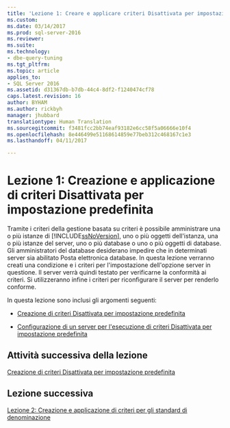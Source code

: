 ```yaml
---
title: 'Lezione 1: Creare e applicare criteri Disattivata per impostazione predefinita | Microsoft Docs'
ms.custom: 
ms.date: 03/14/2017
ms.prod: sql-server-2016
ms.reviewer: 
ms.suite: 
ms.technology:
- dbe-query-tuning
ms.tgt_pltfrm: 
ms.topic: article
applies_to:
- SQL Server 2016
ms.assetid: d31367db-b7db-44c4-8df2-f1240474cf78
caps.latest.revision: 16
author: BYHAM
ms.author: rickbyh
manager: jhubbard
translationtype: Human Translation
ms.sourcegitcommit: f3481fcc2bb74eaf93182e6cc58f5a06666e10f4
ms.openlocfilehash: 8e446499e51168614859e77beb312c468167c1e3
ms.lasthandoff: 04/11/2017

---
```

# <a name="lesson-1-create-and-apply-an-off-by-default-policy"></a>Lezione 1: Creazione e applicazione di criteri Disattivata per impostazione predefinita
Tramite i criteri della gestione basata su criteri è possibile amministrare una o più istanze di [!INCLUDE[ssNoVersion](../../includes/ssnoversion-md.md)], uno o più oggetti dell'istanza, una o più istanze del server, uno o più database o uno o più oggetti di database. Gli amministratori del database desiderano impedire che in determinati server sia abilitato Posta elettronica database. In questa lezione verranno creati una condizione e i criteri per l'impostazione dell'opzione server in questione. Il server verrà quindi testato per verificarne la conformità ai criteri. Si utilizzeranno infine i criteri per riconfigurare il server per renderlo conforme.  
  
In questa lezione sono inclusi gli argomenti seguenti:  
  
-   [Creazione di criteri Disattivata per impostazione predefinita](../../relational-databases/policy-based-management/lesson-1-1-create-the-off-by-default-policy.md)  
  
-   [Configurazione di un server per l'esecuzione di criteri Disattivata per impostazione predefinita](../../relational-databases/policy-based-management/lesson-1-2-configure-a-server-to-run-the-off-by-default-policy.md)  
  
## <a name="next-task-in-lesson"></a>Attività successiva della lezione  
[Creazione di criteri Disattivata per impostazione predefinita](../../relational-databases/policy-based-management/lesson-1-1-create-the-off-by-default-policy.md)  
  
## <a name="next-lesson"></a>Lezione successiva  
[Lezione 2: Creazione e applicazione di criteri per gli standard di denominazione](../../relational-databases/policy-based-management/lesson-2-create-and-apply-a-naming-standards-policy.md)  
  
  
  

